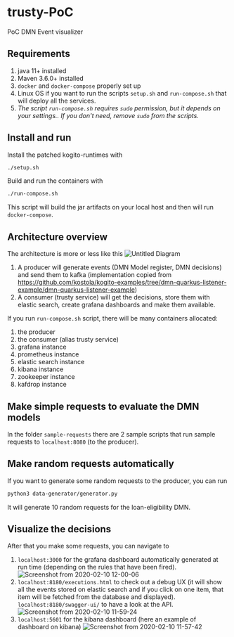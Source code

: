 # trusty-PoC
PoC DMN Event visualizer

## Requirements
1) java 11+ installed 
2) Maven 3.6.0+ installed
3) `docker` and `docker-compose` properly set up
4) Linux OS if you want to run the scripts `setup.sh` and `run-compose.sh` that will deploy all the services. 
5) *The script `run-compose.sh` requires `sudo` permission, but it depends on your settings.. If you don't need, remove `sudo` from the scripts.*

## Install and run
Install the patched kogito-runtimes with 
```bash
./setup.sh
```

Build and run the containers with 
```bash
./run-compose.sh
```
This script will build the jar artifacts on your local host and then will run `docker-compose`. 

## Architecture overview
The architecture is more or less like this 
![Untitled Diagram](https://user-images.githubusercontent.com/18282531/76609097-189fcb00-6517-11ea-8395-f59bdb5da146.png)

1) A producer will generate events (DMN Model register, DMN decisions) and send them to kafka (implementation copied from https://github.com/kostola/kogito-examples/tree/dmn-quarkus-listener-example/dmn-quarkus-listener-example)
2) A consumer (trusty service) will get the decisions, store them with elastic search, create grafana dashboards and make them available.

If you run `run-compose.sh` script, there will be many containers allocated: 
1) the producer
2) the consumer (alias trusty service)
3) grafana instance
4) prometheus instance
6) elastic search instance
7) kibana instance 
8) zookeeper instance
9) kafdrop instance

## Make simple requests to evaluate the DMN models
In the folder `sample-requests` there are 2 sample scripts that run sample requests to `localhost:8080` (to the producer). 

## Make random requests automatically
If you want to generate some random requests to the producer, you can run 
```bash
python3 data-generator/generator.py
```
It will generate 10 random requests for the loan-eligibility DMN.

## Visualize the decisions
After that you make some requests, you can navigate to 
1) `localhost:3000` for the grafana dashboard automatically generated at run time (depending on the rules that have been fired). 
![Screenshot from 2020-02-10 12-00-06](https://user-images.githubusercontent.com/18282531/74144370-e68c0800-4bfc-11ea-9217-8c98f305bc2f.png)
2) `localhost:8180/executions.html` to check out a debug UX (it will show all the events stored on elastic search and if you click on one item, that item will be fetched from the database and displayed).
`localhost:8180/swagger-ui/` to have a look at the API. 
![Screenshot from 2020-02-10 11-59-24](https://user-images.githubusercontent.com/18282531/74144316-cf4d1a80-4bfc-11ea-9228-26656667f464.png)
3) `localhost:5601` for the kibana dashboard (here an example of dashboard on kibana)
![Screenshot from 2020-02-10 11-57-42](https://user-images.githubusercontent.com/18282531/74144245-ac226b00-4bfc-11ea-9dc9-16de809b0e02.png)

